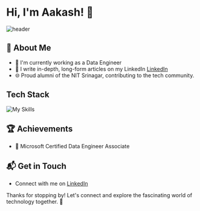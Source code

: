 # Hi, I'm Aakash! 👋
![header](https://capsule-render.vercel.app/api?text=Welcome!!!&type=waving&color=timeAuto&animation=twinkling)

## 🚀 About Me

- 🔭 I'm currently working as a Data Engineer
- 📝 I write in-depth, long-form articles on my LinkedIn [LinkedIn](www.linkedin.com/in/aakashdeep-b-419a471a4)
- 🌐 Proud alumni of the NIT Srinagar, contributing to the tech community.



## Tech Stack
![My Skills](https://go-skill-icons.vercel.app/api/icons?i=azure,python,spark,hadoop,hive,kafka,postgressql,mongodb,databricks,delta,snowflake,airflow,azuredevops,docker,git,githubactions,jenkins,)



 ## 🏆 Achievements

- 🌟 Microsoft Certified Data Engineer Associate


## 📬 Get in Touch

- Connect with me on [LinkedIn](www.linkedin.com/in/aakashdeep-b-419a471a4)


Thanks for stopping by! Let's connect and explore the fascinating world of technology together. 🚀









